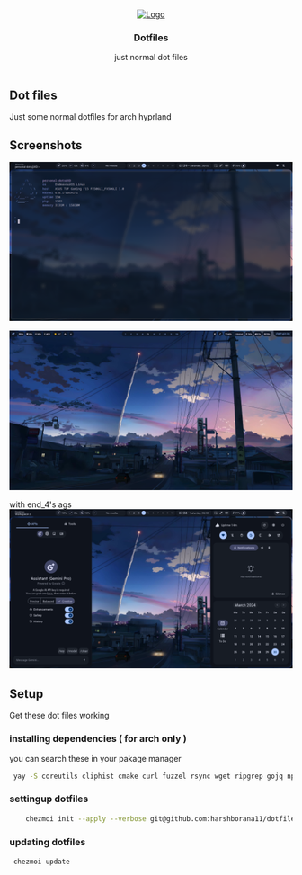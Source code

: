 <br/>
<p align="center">
  <a href="https://github.com/harshborana11/dotfiles">
    <img src="https://avatars.githubusercontent.com/u/67332766?v=4" alt="Logo" width="80" height="80">
  </a>

  <h3 align="center">Dotfiles</h3>

  <p align="center">
    just  normal dot files
    <br/>
    <br/>
  </p>
</p>

## Dot files
  
Just some normal dotfiles for arch hyprland




## Screenshots

![App Screenshot](assets/screenshot.png)

![App Screenshot](assets/with_waybar.png)

with end_4's ags
![App Screenshot](assets/with_end-4_ags.png)

## Setup

Get these dot files working 

### installing dependencies ( for arch only )
you can search these in  your pakage manager 
```bash
 yay -S coreutils cliphist cmake curl fuzzel rsync wget ripgrep gojq npm meson typescript gjs dart-sass axel aylurs-gtk-shell webp-pixbuf-loader gtk-layer-shell gtk3 gtksourceview3 gobject-introspection upower yad ydotool polkit-gnome gnome-keyring gnome-control-center blueberry networkmanager brightnessctl wlsunset gnome-bluetooth-3.0 adw-gtk3-git qt5ct qt5-wayland gradience-git fontconfig ttf-readex-pro ttf-jetbrains-mono-nerd ttf-material-symbols-variable-git ttf-space-mono-nerd fish foot starship swappy wf-recorder grim tesseract tesseract-data-eng slurp pavucontrol wireplumber libdbusmenu-gtk3 plasma-browser-integration playerctl python-build python-materialyoucolor-git python-pillow python-pywal python-setuptools-scm python-wheel rofi-git pfetch-git neofech-git pywal-git waybar-git swww-git chezmoi-git catppuccin-gtk-theme-mocha
```
    
### settingup dotfiles 

```bash
    chezmoi init --apply --verbose git@github.com:harshborana11/dotfiles.git
```

### updating dotfiles 
```bash 
 chezmoi update
```
